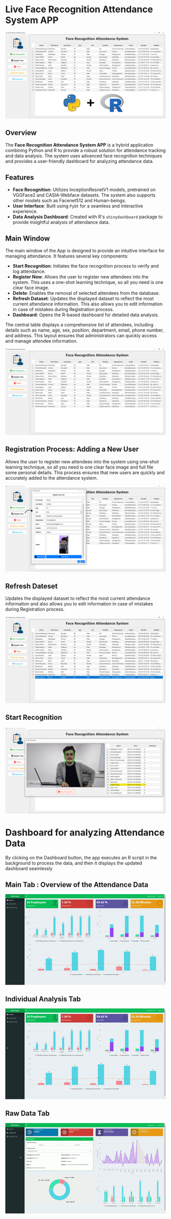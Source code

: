 # Live Face Recognition Attendance System APP
![](Images/webss.png)

## Overview

The **Face Recognition Attendance System APP** is a hybrid application combining Python and R to provide a robust solution for attendance tracking and data analysis. The system uses advanced face recognition techniques and provides a user-friendly dashboard for analyzing attendance data.

## Features

- **Face Recognition**: Utilizes InceptionResnetV1 models, pretrained on VGGFace2 and CASIA-Webface datasets. The system also supports other models such as Facenet512 and Human-beings.
- **User Interface**: Built using `PyQt` for a seamless and interactive experience.
- **Data Analysis Dashboard**: Created with R's `shinydashboard` package to provide insightful analysis of attendance data.

## Main Window

The main window of the App is designed to provide an intuitive interface for managing attendance. It features several key components:

- **Start Recognition**: Initiates the face recognition process to verify and log attendance.
- **Register New**: Allows the user to register new attendees into the system. This uses a one-shot learning technique, so all you need is one clear face image.
- **Delete**: Enables the removal of selected attendees from the database.
- **Refresh Dataset**: Updates the displayed dataset to reflect the most current attendance information. This also allows you to edit information in case of mistakes during Registration process.
- **Dashboard**: Opens the R-based dashboard for detailed data analysis.

The central table displays a comprehensive list of attendees, including details such as name, age, sex, position, department, email, phone number, and address. This layout ensures that administrators can quickly access and manage attendee information.

![](Images/MainWindow.png)

## Registration Process: Adding a New User

Allows the user to register new attendees into the system using one-shot learning technique, so all you need is one clear face image and full file some personal details. This process ensures that new users are quickly and accurately added to the attendance system.

![](Images/Registration.png)

## Refresh Dateset

Updates the displayed dataset to reflect the most current attendance information and also allows you to edit information in case of mistakes during Registration process.

![](Images/Refresh.gif)

## Start Recognition

![](Images/Inference.png)


# Dashboard for analyzing Attendance Data

By clicking on the Dashboard button, the app executes an R script in the background to process the data, and then it displays the updated dashboard seamlessly

## Main Tab : Overview of the Attendance Data

![](Images/TAB1.gif)

## Individual Analysis Tab

![](Images/TAB2.gif)

## Raw Data Tab 

![](Images/TAB3.gif)

